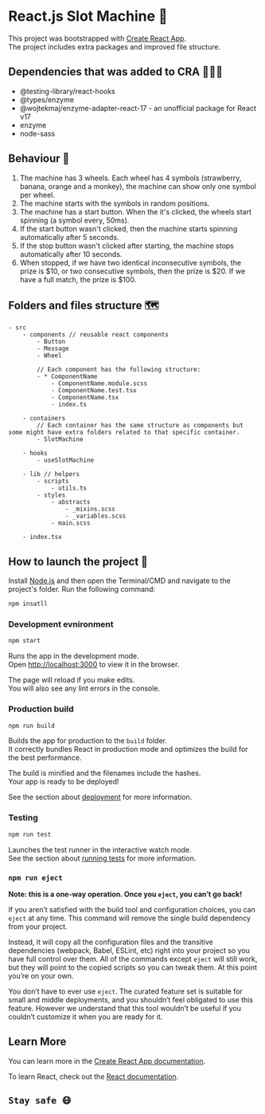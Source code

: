 # React.js Slot Machine 🚀

This project was bootstrapped with [Create React App](https://github.com/facebookincubator/create-react-app).<br />
The project includes extra packages and improved file structure.

## Dependencies that was added to CRA 👷🏼‍♀️

-   @testing-library/react-hooks
-   @types/enzyme
-   @wojtekmaj/enzyme-adapter-react-17 - an unofficial package for React v17
-   enzyme
-   node-sass

## Behaviour 🎰

1. The machine has 3 wheels. Each wheel has 4 symbols (strawberry, banana, orange and a monkey), the machine can show only one symbol per wheel.
2. The machine starts with the symbols in random positions.
3. The machine has a start button. When the it's clicked, the wheels start spinning (a symbol every, 50ms).
4. If the start button wasn't clicked, then the machine starts spinning automatically after 5 seconds.
5. If the stop button wasn't clicked after starting, the machine stops automatically after 10 seconds.
6. When stopped, if we have two identical inconsecutive symbols, the prize is $10, or two consecutive symbols, then the prize is $20. If we have a full match, the prize is $100.

## Folders and files structure 🗺

```
- src
    - components // reusable react components
        - Button
        - Message
        - Wheel

        // Each component has the following structure:
        - * ComponentName
            - ComponentName.module.scss
            - ComponentName.test.tsx
            - ComponentName.tsx
            - index.ts

    - containers
        // Each container has the same structure as components but some might have extra folders related to that specific container.
        - SlotMachine

    - hooks
        - useSlotMachine

    - lib // helpers
        - scripts
            - utils.ts
        - styles
            - abstracts
                - _mixins.scss
                - _variables.scss
            - main.scss

    - index.tsx
```

## How to launch the project 🏁

Install [Node.js](https://nodejs.org/) and then open the Terminal/CMD and navigate to the project's folder.
Run the following command:

```bash
npm insatll
```

### Development evnironment

```bash
npm start
```

Runs the app in the development mode.\
Open [http://localhost:3000](http://localhost:3000) to view it in the browser.

The page will reload if you make edits.\
You will also see any lint errors in the console.

### Production build

```bash
npm run build
```

Builds the app for production to the `build` folder.\
It correctly bundles React in production mode and optimizes the build for the best performance.

The build is minified and the filenames include the hashes.\
Your app is ready to be deployed!

See the section about [deployment](https://facebook.github.io/create-react-app/docs/deployment) for more information.

### Testing

```bash
npm run test
```

Launches the test runner in the interactive watch mode.\
See the section about [running tests](https://facebook.github.io/create-react-app/docs/running-tests) for more information.

### `npm run eject`

**Note: this is a one-way operation. Once you `eject`, you can’t go back!**

If you aren’t satisfied with the build tool and configuration choices, you can `eject` at any time. This command will remove the single build dependency from your project.

Instead, it will copy all the configuration files and the transitive dependencies (webpack, Babel, ESLint, etc) right into your project so you have full control over them. All of the commands except `eject` will still work, but they will point to the copied scripts so you can tweak them. At this point you’re on your own.

You don’t have to ever use `eject`. The curated feature set is suitable for small and middle deployments, and you shouldn’t feel obligated to use this feature. However we understand that this tool wouldn’t be useful if you couldn’t customize it when you are ready for it.

## Learn More

You can learn more in the [Create React App documentation](https://facebook.github.io/create-react-app/docs/getting-started).

To learn React, check out the [React documentation](https://reactjs.org/).

## `Stay safe 😷`
